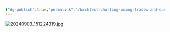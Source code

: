 ```yaml
---
{"dg-publish":true,"permalink":"/backtest-charting-using-tradex-and-custom-overlays-to-show-pandl-and-allocation-over-time/index/"}
---
```


![20240903_151224319.jpg](/img/user/attachments-images/20240903_151224319.jpg)